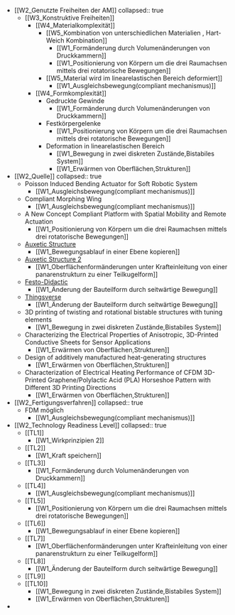 - [[W2_Genutzte Freiheiten der AM]]
  collapsed:: true
	- [[W3_Konstruktive Freiheiten]]
		- [[W4_Materialkomplexität]]
			- [[W5_Kombination von unterschiedlichen Materialien , Hart-Weich Kombination]]
				- [[W1_Formänderung durch Volumenänderungen von Druckkammern]]
				- [[W1_Positionierung von Körpern um die drei Raumachsen mittels drei rotatorische Bewegungen]]
			- [[W5_Material wird im linearelastischen Bereich deformiert]]
				- [[W1_Ausgleichsbewegung(compliant mechanismus)]]
		- [[W4_Formkomplexität]]
			- Gedruckte Gewinde
				- [[W1_Formänderung durch Volumenänderungen von Druckkammern]]
			- Festkörpergelenke
				- [[W1_Positionierung von Körpern um die drei Raumachsen mittels drei rotatorische Bewegungen]]
			- Deformation in linearelastischen Bereich
				- [[W1_Bewegung in zwei diskreten Zustände,Bistabiles System]]
				- [[W1_Erwärmen von Oberflächen,Strukturen]]
- [[W2_Quelle]]
  collapsed:: true
	- Poisson Induced Bending Actuator for Soft Robotic System
		- [[W1_Ausgleichsbewegung(compliant mechanismus)]]
	- Compliant Morphing Wing
		- [[W1_Ausgleichsbewegung(compliant mechanismus)]]
	- A New Concept Compliant Platform with Spatial Mobility and Remote Actuation
		- [[W1_Positionierung von Körpern um die drei Raumachsen mittels drei rotatorische Bewegungen]]
	- [Auxetic Structure](https://www.youtube.com/watch?v=XP5Fk-lHvK0&ab_channel=MITMediaLab)
		- [[W1_Bewegungsablauf in einer Ebene kopieren]]
	- [Auxetic Structure 2](https://www.thingiverse.com/thing:881094)
		- [[W1_Oberflächenformänderungen unter Krafteinleitung von einer panarenstrukturn zu einer Teilkugelform]]
	- [Festo-Didactic](https://www.festo-didactic.com/de-de/lernsysteme/technik-fuer-allgemeinbildende-schulen/fin-ray-bastelbogen.htm?fbid=ZGUuZGUuNTQ0LjEzLjE4LjE0MDMuODUyOA)
		- [[W1_Änderung der Bauteilform durch seitwärtige Bewegung]]
	- [Thingsverse](https://www.thingiverse.com/thing:1487390)
		- [[W1_Änderung der Bauteilform durch seitwärtige Bewegung]]
	- 3D printing of twisting and rotational bistable structures with tuning elements
		- [[W1_Bewegung in zwei diskreten Zustände,Bistabiles System]]
	- Characterizing the Electrical Properties of Anisotropic, 3D-Printed Conductive Sheets for Sensor Applications
		- [[W1_Erwärmen von Oberflächen,Strukturen]]
	- Design of additively manufactured heat-generating structures
		- [[W1_Erwärmen von Oberflächen,Strukturen]]
	- Characterization of Electrical Heating Performance of CFDM 3D-Printed Graphene/Polylactic Acid (PLA) Horseshoe Pattern with Different 3D Printing Directions
		- [[W1_Erwärmen von Oberflächen,Strukturen]]
- [[W2_Fertigungsverfahren]]
  collapsed:: true
	- FDM möglich
		- [[W1_Ausgleichsbewegung(compliant mechanismus)]]
- [[W2_Technology Readiness Level]]
  collapsed:: true
	- [[TL1]]
		- [[W1_Wirkprinzipien 2]]
	- [[TL2]]
		- [[W1_Kraft speichern]]
	- [[TL3]]
		- [[W1_Formänderung durch Volumenänderungen von Druckkammern]]
	- [[TL4]]
		- [[W1_Ausgleichsbewegung(compliant mechanismus)]]
	- [[TL5]]
		- [[W1_Positionierung von Körpern um die drei Raumachsen mittels drei rotatorische Bewegungen]]
	- [[TL6]]
		- [[W1_Bewegungsablauf in einer Ebene kopieren]]
	- [[TL7]]
		- [[W1_Oberflächenformänderungen unter Krafteinleitung von einer panarenstrukturn zu einer Teilkugelform]]
	- [[TL8]]
		- [[W1_Änderung der Bauteilform durch seitwärtige Bewegung]]
	- [[TL9]]
	- [[TL10]]
		- [[W1_Bewegung in zwei diskreten Zustände,Bistabiles System]]
		- [[W1_Erwärmen von Oberflächen,Strukturen]]
-